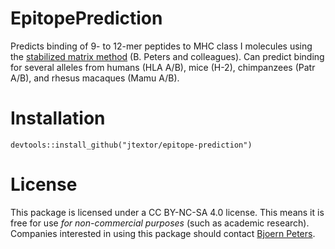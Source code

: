 # EpitopePrediction

Predicts binding of 9- to 12-mer peptides to MHC class I molecules using the [stabilized matrix method](http://bmcbioinformatics.biomedcentral.com/articles/10.1186/1471-2105-10-394) (B. Peters and colleagues). Can predict binding for several alleles from humans (HLA A/B), mice (H-2), chimpanzees (Patr A/B), and rhesus macaques (Mamu A/B).

# Installation

`
devtools::install_github("jtextor/epitope-prediction")
`

# License

This package is licensed under a CC BY-NC-SA 4.0 license. This means it is free for use *for non-commercial purposes* (such as academic research). Companies interested in using this package should contact [Bjoern Peters](http://www.liai.org/pages/faculty-peters). 

